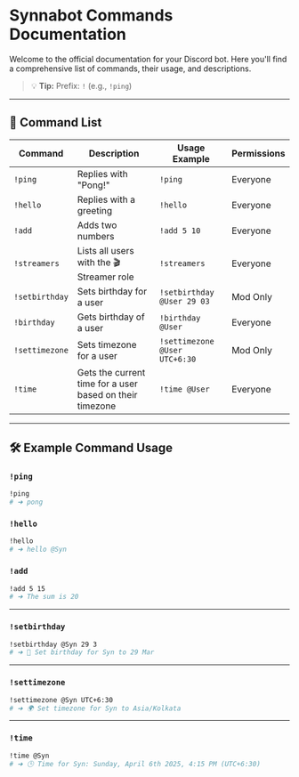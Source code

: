
# Synnabot Commands Documentation

Welcome to the official documentation for your Discord bot. Here you'll find a comprehensive list of commands, their usage, and descriptions.

> 💡 **Tip:** Prefix: `!` (e.g., `!ping`)

---

## 📜 Command List

| Command         | Description                                              | Usage Example                              | Permissions |
|-----------------|----------------------------------------------------------|--------------------------------------------|-------------|
| `!ping`         | Replies with "Pong!"                                     | `!ping`                                    | Everyone    |
| `!hello`        | Replies with a greeting                                  | `!hello`                                   | Everyone    |
| `!add`          | Adds two numbers                                         | `!add 5 10`                                | Everyone    |
| `!streamers`    | Lists all users with the 🎬 Streamer role                | `!streamers`                               | Everyone    |
| `!setbirthday`  | Sets birthday for a user                                 | `!setbirthday @User 29 03`                 | Mod Only    |
| `!birthday`     | Gets birthday of a user                                  | `!birthday @User`                          | Everyone    |
| `!settimezone`  | Sets timezone for a user                                 | `!settimezone @User UTC+6:30`              | Mod Only    |
| `!time`         | Gets the current time for a user based on their timezone | `!time @User`                              | Everyone    |

---

## 🛠️ Example Command Usage

### `!ping`

```bash
!ping
# ➜ pong
```

### `!hello`

```bash
!hello
# ➜ hello @Syn
```


### `!add`

```bash
!add 5 15
# ➜ The sum is 20
```

---

### `!setbirthday`

```bash
!setbirthday @Syn 29 3
# ➜ 🎉 Set birthday for Syn to 29 Mar
```

---

### `!settimezone`

```bash
!settimezone @Syn UTC+6:30
# ➜ 🌍 Set timezone for Syn to Asia/Kolkata
```

---

### `!time`

```bash
!time @Syn
# ➜ 🕒 Time for Syn: Sunday, April 6th 2025, 4:15 PM (UTC+6:30)
```

